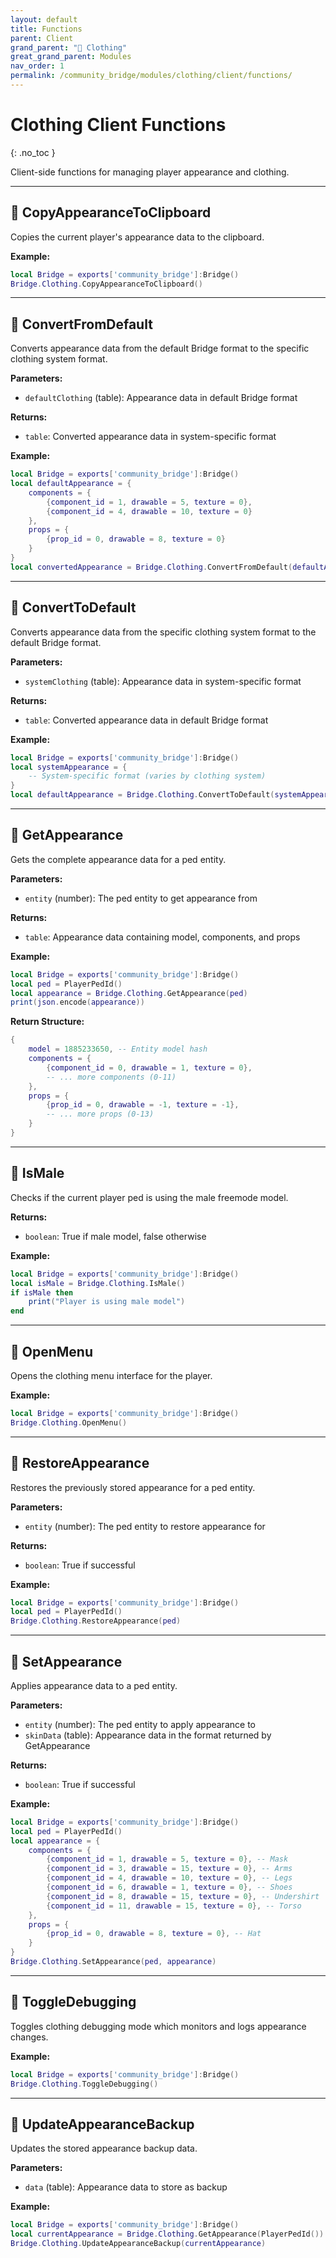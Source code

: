 ```yaml
---
layout: default
title: Functions
parent: Client
grand_parent: "👔 Clothing"
great_grand_parent: Modules
nav_order: 1
permalink: /community_bridge/modules/clothing/client/functions/
---
```


# Clothing Client Functions
{: .no_toc }

Client-side functions for managing player appearance and clothing.

---

## 🔹 CopyAppearanceToClipboard

Copies the current player's appearance data to the clipboard.

**Example:**
```lua
local Bridge = exports['community_bridge']:Bridge()
Bridge.Clothing.CopyAppearanceToClipboard()
```

---

## 🔹 ConvertFromDefault

Converts appearance data from the default Bridge format to the specific clothing system format.

**Parameters:**
- `defaultClothing` (table): Appearance data in default Bridge format

**Returns:**
- `table`: Converted appearance data in system-specific format

**Example:**
```lua
local Bridge = exports['community_bridge']:Bridge()
local defaultAppearance = {
    components = {
        {component_id = 1, drawable = 5, texture = 0},
        {component_id = 4, drawable = 10, texture = 0}
    },
    props = {
        {prop_id = 0, drawable = 8, texture = 0}
    }
}
local convertedAppearance = Bridge.Clothing.ConvertFromDefault(defaultAppearance)
```

---

## 🔹 ConvertToDefault

Converts appearance data from the specific clothing system format to the default Bridge format.

**Parameters:**
- `systemClothing` (table): Appearance data in system-specific format

**Returns:**
- `table`: Converted appearance data in default Bridge format

**Example:**
```lua
local Bridge = exports['community_bridge']:Bridge()
local systemAppearance = {
    -- System-specific format (varies by clothing system)
}
local defaultAppearance = Bridge.Clothing.ConvertToDefault(systemAppearance)
```

---

## 🔹 GetAppearance

Gets the complete appearance data for a ped entity.

**Parameters:**
- `entity` (number): The ped entity to get appearance from

**Returns:**
- `table`: Appearance data containing model, components, and props

**Example:**
```lua
local Bridge = exports['community_bridge']:Bridge()
local ped = PlayerPedId()
local appearance = Bridge.Clothing.GetAppearance(ped)
print(json.encode(appearance))
```

**Return Structure:**
```lua
{
    model = 1885233650, -- Entity model hash
    components = {
        {component_id = 0, drawable = 1, texture = 0},
        -- ... more components (0-11)
    },
    props = {
        {prop_id = 0, drawable = -1, texture = -1},
        -- ... more props (0-13)  
    }
}
```

---

## 🔹 IsMale

Checks if the current player ped is using the male freemode model.

**Returns:**
- `boolean`: True if male model, false otherwise

**Example:**
```lua
local Bridge = exports['community_bridge']:Bridge()
local isMale = Bridge.Clothing.IsMale()
if isMale then
    print("Player is using male model")
end
```

---

## 🔹 OpenMenu

Opens the clothing menu interface for the player.

**Example:**
```lua
local Bridge = exports['community_bridge']:Bridge()
Bridge.Clothing.OpenMenu()
```

---

## 🔹 RestoreAppearance

Restores the previously stored appearance for a ped entity.

**Parameters:**
- `entity` (number): The ped entity to restore appearance for

**Returns:**
- `boolean`: True if successful

**Example:**
```lua
local Bridge = exports['community_bridge']:Bridge()
local ped = PlayerPedId()
Bridge.Clothing.RestoreAppearance(ped)
```

---

## 🔹 SetAppearance

Applies appearance data to a ped entity.

**Parameters:**
- `entity` (number): The ped entity to apply appearance to
- `skinData` (table): Appearance data in the format returned by GetAppearance

**Returns:**
- `boolean`: True if successful

**Example:**
```lua
local Bridge = exports['community_bridge']:Bridge()
local ped = PlayerPedId()
local appearance = {
    components = {
        {component_id = 1, drawable = 5, texture = 0}, -- Mask
        {component_id = 3, drawable = 15, texture = 0}, -- Arms
        {component_id = 4, drawable = 10, texture = 0}, -- Legs
        {component_id = 6, drawable = 1, texture = 0}, -- Shoes
        {component_id = 8, drawable = 15, texture = 0}, -- Undershirt
        {component_id = 11, drawable = 15, texture = 0}, -- Torso
    },
    props = {
        {prop_id = 0, drawable = 8, texture = 0}, -- Hat
    }
}
Bridge.Clothing.SetAppearance(ped, appearance)
```

---

## 🔹 ToggleDebugging

Toggles clothing debugging mode which monitors and logs appearance changes.

**Example:**
```lua
local Bridge = exports['community_bridge']:Bridge()
Bridge.Clothing.ToggleDebugging()
```

---

## 🔹 UpdateAppearanceBackup

Updates the stored appearance backup data.

**Parameters:**
- `data` (table): Appearance data to store as backup

**Example:**
```lua
local Bridge = exports['community_bridge']:Bridge()
local currentAppearance = Bridge.Clothing.GetAppearance(PlayerPedId())
Bridge.Clothing.UpdateAppearanceBackup(currentAppearance)
```